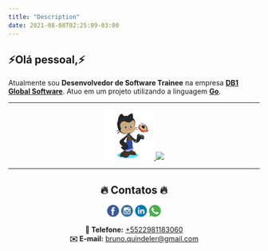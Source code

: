 ```yaml
---
title: "Description"
date: 2021-08-08T02:25:09-03:00
---
```

<!--<div align="center">
    <img width="40" height="40" src="/images/octocatgh.png">
    <img width="40" height="40" src="/images/octocatgh.png">
    <img width="40" height="40" src="/images/octocatgh.png">
</div>-->
<!--<img align="left" width="130" height="130" src="/images/gopher.png">-->

<p align="center">
    <h2>⚡Olá pessoal,⚡</h2>
    Atualmente sou <strong>Desenvolvedor de Software Trainee</strong> na empresa <a href="https://db1global.com/"  target="_blank"><strong>DB1 Global Software</strong></a>. Atuo em um projeto utilizando a linguagem <a href="https://golang.org"  target="_blank"><strong>Go</strong></a>.
</p>

___

<a href="https://github.com/brunoquindeler" target="_blank">
  <p align="center">
    <img width="100" height="100" src="/images/octocat.png">
    <img  src="https://github-readme-stats.vercel.app/api/top-langs/?username=brunoquindeler&layout=compact&theme=react"> 
  </p>
</a>

___

<h2 align="center">🔥 Contatos 🔥</h2>
<p align="center">
  <a href="https://facebook.com/brunoquindeler" target="_blank"><img src="/images/facebook.png"></a> 
  <a href="https://instagram.com/brunoquindeler" target="_blank"><img src="/images/instagram.png"></a>  
  <a href="https://linkedin.com/in/brunofq" target="_blank"><img src="/images/linkedin.png"></a>
  <a href="https://api.whatsapp.com/send?phone=5522981183060&text=Ol%C3%A1%2C%20Bruno%20Quindeler!!" target="_blank"><img src="/images/whatsapp.png"></a>
</p>

<p align="center">
  <strong>📱 Telefone:</strong> <a href="tel:+5522981183060"> +5522981183060 </a>
  <br>
  <strong>✉️ E-mail:</strong> <a href="mailto:bruno.quindeler@gmail.com"> bruno.quindeler@gmail.com </a>
  <br>
</p>